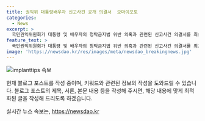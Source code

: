 ```yaml
---
title: 권익위 대통령배우자 신고사건 공개 의결서  오마이포토
categories:
  - News
excerpt: >
  국민권익위원회가 대통령 및 배우자의 청탁금지법 위반 의혹과 관련된 신고사건 의결서를 최초로 대외 공개했다. 국민권익위는 설립 이후 처음으로 이러한 의결서를 공개하였으며, 해당 내용은 서울 종로구 정부서울청사에서 발표되었다. 기사 전문 보기: [링크]
feature_text: >
  국민권익위원회가 대통령 및 배우자의 청탁금지법 위반 의혹과 관련된 신고사건 의결서를 최초로 대외 공개했다. 국민권익위는 설립 이후 처음으로 이러한 의결서를 공개하였으며, 해당 내용은 서울 종로구 정부서울청사에서 발표되었다. 기사 전문 보기: [링크]
image: 'https://newsdao.kr/res/images/meta/newsdao_breakingnews.jpg'
---
```


<p><img src="https://newsdao.kr/res/images/meta/newsdao_breakingnews.jpg" alt="implanttips 속보" /></p>

<p>현재 블로그 포스트를 작성 중이며, 키워드와 관련된 정보의 작성을 도와드릴 수 있습니다. 블로그 포스트의 제목, 서론, 본문 내용 등을 작성해 주시면, 해당 내용에 맞게 최적화된 글을 작성해 드리도록 하겠습니다.</p>
실시간 뉴스 속보는, <a href="https://newsdao.kr" rel="dofollow">https://newsdao.kr</a>



